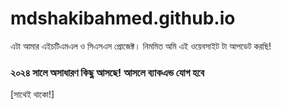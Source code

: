 # mdshakibahmed.github.io
এটা আমার এইচটিএমএল ও সিএসএস প্রোজেক্ট।
নিমমিত অমি এই ওয়েবসাইট টা আপডেট করছি!
### ২০২৪ সালে অসাধারণ কিছু আসছে! আসলে ব্যাকএন্ড যোগ হবে
[সাথেই থাকো!]

